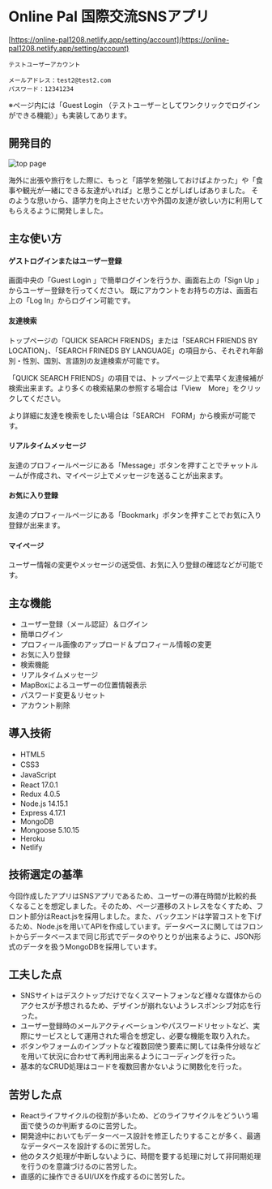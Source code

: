 # Online Pal 国際交流SNSアプリ
[https://online-pal1208.netlify.app/setting/account](https://online-pal1208.netlify.app/setting/account)



```
テストユーザーアカウント

メールアドレス：test2@test2.com
パスワード：12341234
```

※ページ内には「Guest Login （テストユーザーとしてワンクリックでログインができる機能）」も実装してあります。

## 開発目的
![top page](https://github.com/Shunya1208/images/blob/master/%E3%82%B9%E3%82%AF%E3%83%AA%E3%83%BC%E3%83%B3%E3%82%B7%E3%83%A7%E3%83%83%E3%83%88%202020-12-09%2022.21.32.png)

海外に出張や旅行をした際に、もっと「語学を勉強しておけばよかった」や「食事や観光が一緒にできる友達がいれば」と思うことがしばしばありました。
そのような思いから、語学力を向上させたい方や外国の友達が欲しい方に利用してもらえるように開発しました。

## 主な使い方
#### ゲストログインまたはユーザー登録
画面中央の「Guest Login 」で簡単ログインを行うか、画面右上の「Sign Up 」からユーザー登録を行ってください。
既にアカウントをお持ちの方は、画面右上の「Log In」からログイン可能です。

#### 友達検索
トップページの「QUICK SEARCH FRIENDS」または「SEARCH FRIENDS BY LOCATION」、「SEARCH FRINEDS BY LANGUAGE」の項目から、それぞれ年齢別・性別、国別、言語別の友達検索が可能です。

「QUICK SEARCH FRIENDS」の項目では、トップページ上で素早く友達候補が検索出来ます。より多くの検索結果の参照する場合は「View　More」をクリックしてください。

より詳細に友達を検索をしたい場合は「SEARCH　FORM」から検索が可能です。

#### リアルタイムメッセージ
友達のプロフィールページにある「Message」ボタンを押すことでチャットルームが作成され、マイページ上でメッセージを送ることが出来ます。

#### お気に入り登録
友達のプロフィールページにある「Bookmark」ボタンを押すことでお気に入り登録が出来ます。

#### マイページ
ユーザー情報の変更やメッセージの送受信、お気に入り登録の確認などが可能です。

## 主な機能
* ユーザー登録（メール認証）＆ログイン
* 簡単ログイン
* プロフィール画像のアップロード＆プロフィール情報の変更
* お気に入り登録
* 検索機能
* リアルタイムメッセージ
* MapBoxによるユーザーの位置情報表示
* パスワード変更＆リセット
* アカウント削除

## 導入技術
* HTML5　
* CSS3　
* JavaScript　
* React 17.0.1　
* Redux 4.0.5
* Node.js 14.15.1　
* Express 4.17.1
* MongoDB
* Mongoose 5.10.15
* Heroku
* Netlify

## 技術選定の基準
今回作成したアプリはSNSアプリであるため、ユーザーの滞在時間が比較的長くなることを想定しました。そのため、ページ遷移のストレスをなくすため、フロント部分はReact.jsを採用しました。また、バックエンドは学習コストを下げるため、Node.jsを用いてAPIを作成しています。データベースに関してはフロントからデータベースまで同じ形式でデータのやりとりが出来るように、JSON形式のデータを扱うMongoDBを採用しています。

## 工夫した点
* SNSサイトはデスクトップだけでなくスマートフォンなど様々な媒体からのアクセスが予想されるため、デザインが崩れないようレスポンシブ対応を行った。
* ユーザー登録時のメールアクティベーションやパスワードリセットなど、実際にサービスとして運用された場合を想定し、必要な機能を取り入れた。
* ボタンやフォームのインプットなど複数回使う要素に関しては条件分岐などを用いて状況に合わせて再利用出来るようにコーディングを行った。
* 基本的なCRUD処理はコードを複数回書かないように関数化を行った。

## 苦労した点
* Reactライフサイクルの役割が多いため、どのライフサイクルをどういう場面で使うのか判断するのに苦労した。
* 開発途中においてもデーターベース設計を修正したりすることが多く、最適なデータベースを設計するのに苦労した。
* 他のタスク処理が中断しないように、時間を要する処理に対して非同期処理を行うのを意識づけるのに苦労した。
* 直感的に操作できるUI/UXを作成するのに苦労した。
